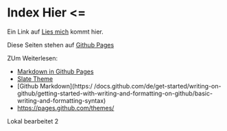 # Index Hier <=

Ein Link auf [Lies mich](README.md) kommt hier.

Diese Seiten stehen auf [Github Pages](https://ukamod.github.io/)

ZUm Weiterlesen:

- [Markdown in Github Pages](https://nicolas-van.github.io/easy-markdown-to-github-pages/)
- [Slate Theme](https://github.com/pages-themes/slate?tab=readme-ov-file)
- [Github Markdown](https:/ /docs.github.com/de/get-started/writing-on-github/getting-started-with-writing-and-formatting-on-github/basic-writing-and-formatting-syntax)
- https://pages.github.com/themes/

Lokal bearbeitet 2

